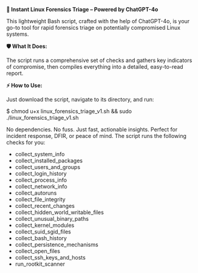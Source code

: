 **🚀 Instant Linux Forensics Triage – Powered by ChatGPT-4o**

This lightweight Bash script, crafted with the help of ChatGPT-4o, is your go-to tool for rapid forensics triage on potentially compromised Linux systems.

**🛡️ What It Does:**

The script runs a comprehensive set of checks and gathers key indicators of compromise, then compiles everything into a detailed, easy-to-read report.

**⚡ How to Use:**

Just download the script, navigate to its directory, and run:

$ chmod u+x linux_forensics_triage_v1.sh && sudo ./linux_forensics_triage_v1.sh

No dependencies. No fuss. Just fast, actionable insights. Perfect for incident response, DFIR, or peace of mind. The script runs the following checks for you:

- collect_system_info
- collect_installed_packages
- collect_users_and_groups
- collect_login_history
- collect_process_info
- collect_network_info
- collect_autoruns
- collect_file_integrity
- collect_recent_changes
- collect_hidden_world_writable_files
- collect_unusual_binary_paths
- collect_kernel_modules
- collect_suid_sgid_files
- collect_bash_history
- collect_persistence_mechanisms
- collect_open_files
- collect_ssh_keys_and_hosts
- run_rootkit_scanner
